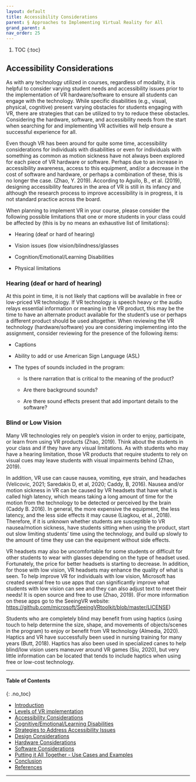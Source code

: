 ```yaml
---
layout: default
title: Accessibility Considerations 
parent: § Approaches to Implementing Virtual Reality for All  
grand_parent: A
nav_order: 25 
---
```

<style>
.dont-break-out {
  /* These are technically the same, but use both */
  overflow-wrap: break-word;
  word-wrap: break-word;

     -ms-word-break: break-all;
  /* This is the dangerous one in WebKit, as it breaks things wherever */
  word-break: break-all;
  /* Instead use this non-standard one: */
  word-break: break-word;
}

.youtube-container {
    position: relative;
    width: 100%;
    height: 0;
    padding-bottom: 56.25%;
}
.youtube-video {
    position: absolute;
    top: 0;
    left: 0;
    width: 100%;
    height: 100%;
}

</style>

<div class="dont-break-out" markdown="1">

1. TOC
{:toc}

## Accessibility Considerations 
As with any technology utilized in courses, regardless of modality, it is helpful to consider varying student needs and accessibility issues prior to the implementation of VR hardware/software to ensure all students can engage with the technology. While specific disabilities (e.g., visual, physical, cognitive) present varying obstacles for students engaging with VR, there are strategies that can be utilized to try to reduce these obstacles. Considering the hardware, software, and accessibility needs from the start when searching for and implementing VR activities will help ensure a successful experience for all.

Even though VR has been around for quite some time, accessibility considerations for individuals with disabilities or even for individuals with something as common as motion sickness have not always been explored for each piece of VR hardware or software. Perhaps due to an increase in accessibility awareness, access to this equipment, and/or a decrease in the cost of software and hardware, or perhaps a combination of these, this is no longer the case. (Zhao, Y. 2019). According to Aguilo, B., et al. (2019), designing accessibility features in the area of VR is still in its infancy and although the research process to improve accessibility is in progress, it is not standard practice across the board.

When planning to implement VR in your course, please consider the following possible limitations that one or more students in your class could be affected by (this is by no means an exhaustive list of limitations):

- Hearing (deaf or hard of hearing)

- Vision issues (low vision/blindness/glasses

- Cognition/Emotional/Learning Disabilities

- Physical limitations

### Hearing (deaf or hard of hearing)
At this point in time, it is not likely that captions will be available in free or low-priced VR technology. If VR technology is speech heavy or the audio relays essential information or meaning in the VR product, this may be the time to have an alternate product available for the student’s use or perhaps a different product should be used altogether. When reviewing the VR technology (hardware/software) you are considering implementing into the assignment, consider reviewing for the presence of the following items:

- Captions

- Ability to add or use American Sign Language (ASL)

- The types of sounds included in the program:

  - Is there narration that is critical to the meaning of the product?

  - Are there background sounds?

  - Are there sound effects present that add important details to the software?

### Blind or Low Vision
Many VR technologies rely on people’s vision in order to enjoy, participate, or learn from using VR products (Zhao, 2019). Think about the students in your class and if they have any visual limitations. As with students who may have a hearing limitation, those VR products that require students to rely on visual cues may leave students with visual impairments behind (Zhao, 2019).

In addition, VR use can cause nausea, vomiting, eye strain, and headaches (Velicovic, 2021; Saredakis D, et al, 2020; Caddy, B, 2016). Nausea and/or motion sickness in VR can be caused by VR headsets that have what is called high latency, which means taking a long amount of time for the motion from the technology to be detected or perceived by the brain (Caddy B. 2016). In general, the more expensive the equipment, the less latency, and the less side effects it may cause (Liagkou, et al., 2018). Therefore, if it is unknown whether students are susceptible to VR nausea/motion sickness, have students sitting when using the product, start out slow limiting students’ time using the technology, and build up slowly to the amount of time they use can the equipment without side effects.

VR headsets may also be uncomfortable for some students or difficult for other students to wear with glasses depending on the type of headset used. Fortunately, the price for better headsets is starting to decrease. In addition, for those with low vision, VR headsets may enhance the quality of what is seen. To help improve VR for individuals with low vision, Microsoft has created several free to use apps that can significantly improve what students with low vision can see and they can also adjust text to meet their needs! It is open source and free to use (Zhao, 2019). (For more information on these apps go to the SeeingVR website: https://github.com/microsoft/SeeingVRtoolkit/blob/master/LICENSE)

Students who are completely blind may benefit from using haptics (using touch to help determine the size, shape, and movements of objects/scenes in the program) to enjoy or benefit from VR technology (Almedia, 2020). Haptics and VR have successfully been used in nursing training for many years (Butt, 2018). Haptics has also been used in specialized canes to help blind/low vision users maneuver around VR games (Siu, 2020), but very little information can be located that tends to include haptics when using free or low-cost technology.

***

#### Table of Contents
{: .no_toc}

<ul><li> <a href="/docs/A/Approaches-to-Implementing-Virtual-Reality-for-All-1/">Introduction</a></li><li> <a href="/docs/A/Approaches-to-Implementing-Virtual-Reality-for-All-2/">Levels of VR implementation</a></li><li> <a href="/docs/A/Approaches-to-Implementing-Virtual-Reality-for-All-2-1/">Accessibility Considerations</a></li><li> <a href="/docs/A/Approaches-to-Implementing-Virtual-Reality-for-All-3/">Cognitive/Emotional/Learning Disabilities</a></li><li> <a href="/docs/A/Approaches-to-Implementing-Virtual-Reality-for-All-4/">Strategies to Address Accessibility Issues</a></li><li> <a href="/docs/A/Approaches-to-Implementing-Virtual-Reality-for-All-4-1/">Design Considerations</a></li><li> <a href="/docs/A/Approaches-to-Implementing-Virtual-Reality-for-All-4-2/">Hardware Considerations</a></li><li> <a href="/docs/A/Approaches-to-Implementing-Virtual-Reality-for-All-4-3/">Software Considerations</a></li><li> <a href="/docs/A/Approaches-to-Implementing-Virtual-Reality-for-All-5/">Putting it All Together - Use Cases and Examples</a></li><li> <a href="/docs/A/Approaches-to-Implementing-Virtual-Reality-for-All-6/">Conclusion</a></li><li> <a href="/docs/A/Approaches-to-Implementing-Virtual-Reality-for-All-7/">References</a></li></ul>

***

</div>
